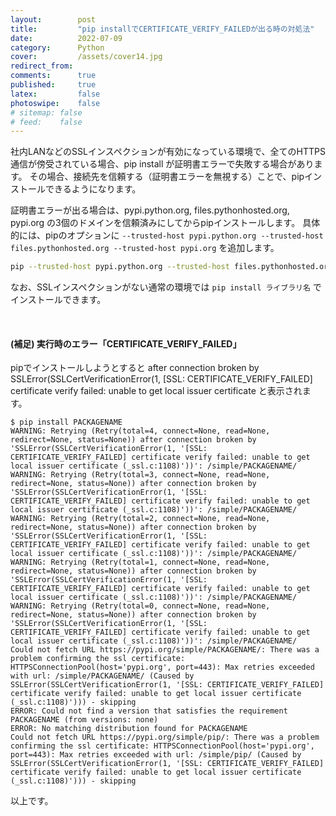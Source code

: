 ```yaml
---
layout:        post
title:         "pip installでCERTIFICATE_VERIFY_FAILEDが出る時の対処法"
date:          2022-07-09
category:      Python
cover:         /assets/cover14.jpg
redirect_from:
comments:      true
published:     true
latex:         false
photoswipe:    false
# sitemap: false
# feed:    false
---
```


社内LANなどのSSLインスペクションが有効になっている環境で、全てのHTTPS通信が傍受されている場合、pip install が証明書エラーで失敗する場合があります。
その場合、接続先を信頼する（証明書エラーを無視する）ことで、pipインストールできるようになります。

証明書エラーが出る場合は、pypi.python.org, files.pythonhosted.org, pypi.org の3個のドメインを信頼済みにしてからpipインストールします。
具体的には、pipのオプションに `--trusted-host pypi.python.org --trusted-host files.pythonhosted.org --trusted-host pypi.org` を追加します。

```bash
pip --trusted-host pypi.python.org --trusted-host files.pythonhosted.org --trusted-host pypi.org install <ライブラリ名...>
```

なお、SSLインスペクションがない通常の環境では `pip install ライブラリ名` でインストールできます。


<br>

#### (補足) 実行時のエラー「CERTIFICATE_VERIFY_FAILED」

pipでインストールしようとすると after connection broken by SSLError(SSLCertVerificationError(1, [SSL: CERTIFICATE_VERIFY_FAILED] certificate verify failed: unable to get local issuer certificate と表示されます。

```
$ pip install PACKAGENAME
WARNING: Retrying (Retry(total=4, connect=None, read=None, redirect=None, status=None)) after connection broken by 'SSLError(SSLCertVerificationError(1, '[SSL: CERTIFICATE_VERIFY_FAILED] certificate verify failed: unable to get local issuer certificate (_ssl.c:1108)'))': /simple/PACKAGENAME/
WARNING: Retrying (Retry(total=3, connect=None, read=None, redirect=None, status=None)) after connection broken by 'SSLError(SSLCertVerificationError(1, '[SSL: CERTIFICATE_VERIFY_FAILED] certificate verify failed: unable to get local issuer certificate (_ssl.c:1108)'))': /simple/PACKAGENAME/
WARNING: Retrying (Retry(total=2, connect=None, read=None, redirect=None, status=None)) after connection broken by 'SSLError(SSLCertVerificationError(1, '[SSL: CERTIFICATE_VERIFY_FAILED] certificate verify failed: unable to get local issuer certificate (_ssl.c:1108)'))': /simple/PACKAGENAME/
WARNING: Retrying (Retry(total=1, connect=None, read=None, redirect=None, status=None)) after connection broken by 'SSLError(SSLCertVerificationError(1, '[SSL: CERTIFICATE_VERIFY_FAILED] certificate verify failed: unable to get local issuer certificate (_ssl.c:1108)'))': /simple/PACKAGENAME/
WARNING: Retrying (Retry(total=0, connect=None, read=None, redirect=None, status=None)) after connection broken by 'SSLError(SSLCertVerificationError(1, '[SSL: CERTIFICATE_VERIFY_FAILED] certificate verify failed: unable to get local issuer certificate (_ssl.c:1108)'))': /simple/PACKAGENAME/
Could not fetch URL https://pypi.org/simple/PACKAGENAME/: There was a problem confirming the ssl certificate: HTTPSConnectionPool(host='pypi.org', port=443): Max retries exceeded with url: /simple/PACKAGENAME/ (Caused by SSLError(SSLCertVerificationError(1, '[SSL: CERTIFICATE_VERIFY_FAILED] certificate verify failed: unable to get local issuer certificate (_ssl.c:1108)'))) - skipping
ERROR: Could not find a version that satisfies the requirement PACKAGENAME (from versions: none)
ERROR: No matching distribution found for PACKAGENAME
Could not fetch URL https://pypi.org/simple/pip/: There was a problem confirming the ssl certificate: HTTPSConnectionPool(host='pypi.org', port=443): Max retries exceeded with url: /simple/pip/ (Caused by SSLError(SSLCertVerificationError(1, '[SSL: CERTIFICATE_VERIFY_FAILED] certificate verify failed: unable to get local issuer certificate (_ssl.c:1108)'))) - skipping
```

以上です。

